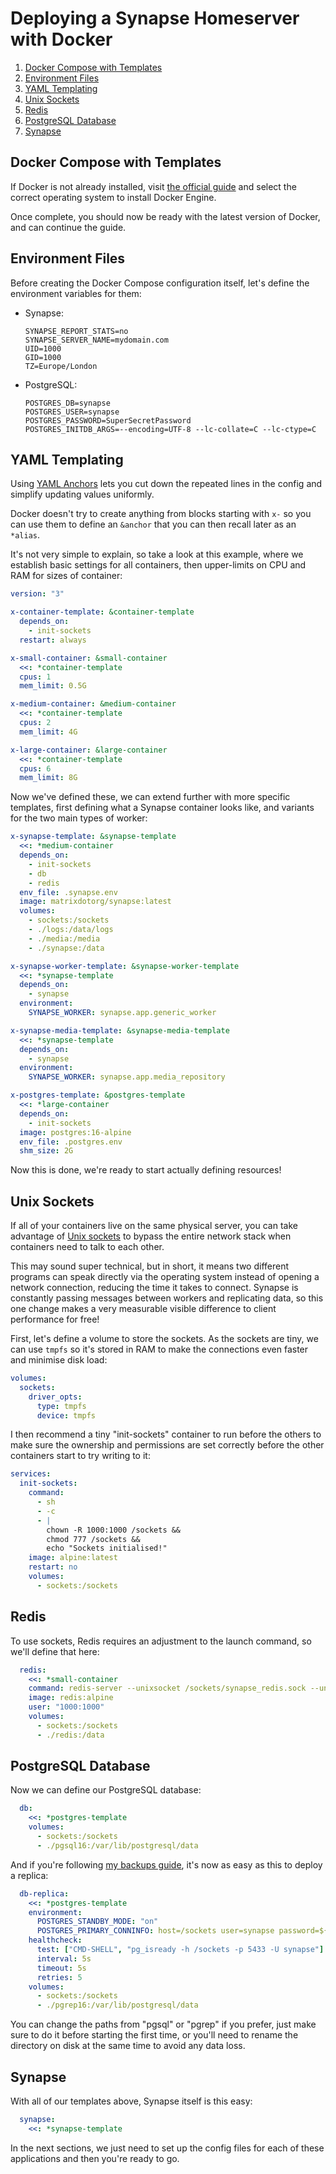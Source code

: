 # Deploying a Synapse Homeserver with Docker

1. [Docker Compose with Templates](#docker-compose-with-templates)
2. [Environment Files](#environment-files)
3. [YAML Templating](#yaml-templating)
4. [Unix Sockets](#unix-sockets)
5. [Redis](#redis)
6. [PostgreSQL Database](#postgresql-database)
7. [Synapse](#synapse)

## Docker Compose with Templates

If Docker is not already installed, visit [the official guide](https://docs.docker.com/engine/install/#supported-platforms) and select the correct operating system to install Docker Engine.

Once complete, you should now be ready with the latest version of Docker, and can continue the guide.

## Environment Files

Before creating the Docker Compose configuration itself, let's define the environment variables for them:

- Synapse:

  ```ini,filepath=.synapse.env
  SYNAPSE_REPORT_STATS=no
  SYNAPSE_SERVER_NAME=mydomain.com
  UID=1000
  GID=1000
  TZ=Europe/London
  ```

- PostgreSQL:

  ```ini,filepath=.postgres.env
  POSTGRES_DB=synapse
  POSTGRES_USER=synapse
  POSTGRES_PASSWORD=SuperSecretPassword
  POSTGRES_INITDB_ARGS=--encoding=UTF-8 --lc-collate=C --lc-ctype=C
  ```

## YAML Templating

Using [YAML Anchors](https://yaml.org/spec/1.2.2/#3222-anchors-and-aliases) lets you cut down the repeated lines in the config and simplify updating values uniformly.

Docker doesn't try to create anything from blocks starting with `x-` so you can use them to define an `&anchor` that you can then recall later as an `*alias`.

It's not very simple to explain, so take a look at this example, where we establish basic settings for all containers, then upper-limits on CPU and RAM for sizes of container:

```yaml,icon=.devicon-docker-plain,filepath=docker-compose.yml
version: "3"

x-container-template: &container-template
  depends_on:
    - init-sockets
  restart: always

x-small-container: &small-container
  <<: *container-template
  cpus: 1
  mem_limit: 0.5G

x-medium-container: &medium-container
  <<: *container-template
  cpus: 2
  mem_limit: 4G

x-large-container: &large-container
  <<: *container-template
  cpus: 6
  mem_limit: 8G
```

Now we've defined these, we can extend further with more specific templates, first defining what a Synapse container looks like, and variants for the two main types of worker:

```yaml,icon=.devicon-docker-plain,filepath=docker-compose.yml
x-synapse-template: &synapse-template
  <<: *medium-container
  depends_on:
    - init-sockets
    - db
    - redis
  env_file: .synapse.env
  image: matrixdotorg/synapse:latest
  volumes:
    - sockets:/sockets
    - ./logs:/data/logs
    - ./media:/media
    - ./synapse:/data

x-synapse-worker-template: &synapse-worker-template
  <<: *synapse-template
  depends_on:
    - synapse
  environment:
    SYNAPSE_WORKER: synapse.app.generic_worker

x-synapse-media-template: &synapse-media-template
  <<: *synapse-template
  depends_on:
    - synapse
  environment:
    SYNAPSE_WORKER: synapse.app.media_repository

x-postgres-template: &postgres-template
  <<: *large-container
  depends_on:
    - init-sockets
  image: postgres:16-alpine
  env_file: .postgres.env
  shm_size: 2G
```

Now this is done, we're ready to start actually defining resources!

## Unix Sockets

If all of your containers live on the same physical server, you can take advantage of [Unix sockets](https://en.wikipedia.org/wiki/Unix_domain_socket) to bypass the entire network stack when containers need to talk to each other.

This may sound super technical, but in short, it means two different programs can speak directly via the operating system instead of opening a network connection, reducing the time it takes to connect. Synapse is constantly passing messages between workers and replicating data, so this one change makes a very measurable visible difference to client performance for free!

First, let's define a volume to store the sockets. As the sockets are tiny, we can use `tmpfs` so it's stored in RAM to make the connections even faster and minimise disk load:

```yaml,icon=.devicon-docker-plain,filepath=docker-compose.yml
volumes:
  sockets:
    driver_opts:
      type: tmpfs
      device: tmpfs
```

I then recommend a tiny "init-sockets" container to run before the others to make sure the ownership and permissions are set correctly before the other containers start to try writing to it:

```yaml,icon=.devicon-docker-plain,filepath=docker-compose.yml
services:
  init-sockets:
    command:
      - sh
      - -c
      - |
        chown -R 1000:1000 /sockets &&
        chmod 777 /sockets &&
        echo "Sockets initialised!"
    image: alpine:latest
    restart: no
    volumes:
      - sockets:/sockets
```

## Redis

To use sockets, Redis requires an adjustment to the launch command, so we'll define that here:

```yaml,icon=.devicon-docker-plain,filepath=docker-compose.yml
  redis:
    <<: *small-container
    command: redis-server --unixsocket /sockets/synapse_redis.sock --unixsocketperm 660
    image: redis:alpine
    user: "1000:1000"
    volumes:
      - sockets:/sockets
      - ./redis:/data
```

## PostgreSQL Database

Now we can define our PostgreSQL database:

```yaml,icon=.devicon-docker-plain,filepath=docker-compose.yml
  db:
    <<: *postgres-template
    volumes:
      - sockets:/sockets
      - ./pgsql16:/var/lib/postgresql/data
```

And if you're following [my backups guide](../../postgres/backups/README.md), it's now as easy as this to deploy a replica:

```yaml,icon=.devicon-docker-plain,filepath=docker-compose.yml
  db-replica:
    <<: *postgres-template
    environment:
      POSTGRES_STANDBY_MODE: "on"
      POSTGRES_PRIMARY_CONNINFO: host=/sockets user=synapse password=${SYNAPSE_PASSWORD}
    healthcheck:
      test: ["CMD-SHELL", "pg_isready -h /sockets -p 5433 -U synapse"]
      interval: 5s
      timeout: 5s
      retries: 5
    volumes:
      - sockets:/sockets
      - ./pgrep16:/var/lib/postgresql/data
```

You can change the paths from "pgsql" or "pgrep" if you prefer, just make sure to do it before starting the first time, or you'll need to rename the directory on disk at the same time to avoid any data loss.

## Synapse

With all of our templates above, Synapse itself is this easy:

```yaml,icon=.devicon-docker-plain,filepath=docker-compose.yml
  synapse:
    <<: *synapse-template
```

In the next sections, we just need to set up the config files for each of these applications and then you're ready to go.
